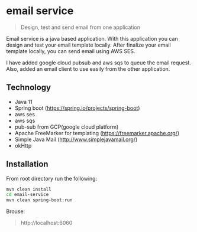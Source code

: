 # email service
> Design, test and send email from one application

Email service is a java based application. With this application 
you can design and test your email template locally. After finalize your email template locally,
you can send email using AWS SES.  

I have added google cloud pubsub and aws sqs to queue the email request.
Also, added an email client to use easily from the other application.

## Technology
- Java 11
- Spring boot (https://spring.io/projects/spring-boot)
- aws ses
- aws sqs
- pub-sub from GCP(google cloud platform)
- Apache FreeMarker for templating (https://freemarker.apache.org/)
- Simple Java Mail (http://www.simplejavamail.org/)
- okHttp



## Installation

From root directory run the following:

```sh
mvn clean install
cd email-service
mvn clean spring-boot:run 
```

Brouse: 
> http://localhost:6060
